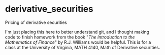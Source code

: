 # derivative_securities
Pricing of derivative securities

I'm just placing this here to better understand git, and I thought making code to finish homework from the book "_The Introduction to the Mathematics of Finance_" by R.J. Williams would be helpful. This is for a class at the University of Virginia, MATH 4140, Math of Derivative securities.
